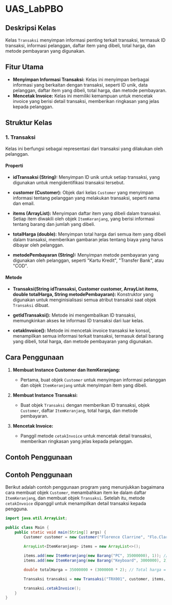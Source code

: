 # UAS_LabPBO
## Deskripsi Kelas
Kelas `Transaksi` menyimpan informasi penting terkait transaksi, termasuk ID transaksi, informasi pelanggan, daftar item yang dibeli, total harga, dan metode pembayaran yang digunakan.

## Fitur Utama
- **Menyimpan Informasi Transaksi:** Kelas ini menyimpan berbagai informasi yang berkaitan dengan transaksi, seperti ID unik, data pelanggan, daftar item yang dibeli, total harga, dan metode pembayaran.
- **Mencetak Invoice:** Kelas ini memiliki kemampuan untuk mencetak invoice yang berisi detail transaksi, memberikan ringkasan yang jelas kepada pelanggan.

## Struktur Kelas
### 1. Transaksi
Kelas ini berfungsi sebagai representasi dari transaksi yang dilakukan oleh pelanggan.

#### Properti
- **idTransaksi (String):** 
  Menyimpan ID unik untuk setiap transaksi, yang digunakan untuk mengidentifikasi transaksi tersebut.
  
- **customer (Customer):** 
  Objek dari kelas `Customer` yang menyimpan informasi tentang pelanggan yang melakukan transaksi, seperti nama dan email.
  
- **items (ArrayList<ItemKeranjang>):** 
  Menyimpan daftar item yang dibeli dalam transaksi. Setiap item diwakili oleh objek `ItemKeranjang`, yang berisi informasi tentang barang dan jumlah yang dibeli.
  
- **totalHarga (double):** 
  Menyimpan total harga dari semua item yang dibeli dalam transaksi, memberikan gambaran jelas tentang biaya yang harus dibayar oleh pelanggan.
  
- **metodePembayaran (String):** 
  Menyimpan metode pembayaran yang digunakan oleh pelanggan, seperti "Kartu Kredit", "Transfer Bank", atau "COD".

#### Metode
- **Transaksi(String idTransaksi, Customer customer, ArrayList<ItemKeranjang> items, double totalHarga, String metodePembayaran):** 
  Konstruktor yang digunakan untuk menginisialisasi semua atribut transaksi saat objek `Transaksi` dibuat.
  
- **getIdTransaksi():** 
  Metode ini mengembalikan ID transaksi, memungkinkan akses ke informasi ID transaksi dari luar kelas.
  
- **cetakInvoice():** 
  Metode ini mencetak invoice transaksi ke konsol, menampilkan semua informasi terkait transaksi, termasuk detail barang yang dibeli, total harga, dan metode pembayaran yang digunakan.

## Cara Penggunaan
1. **Membuat Instance Customer dan ItemKeranjang:**
   - Pertama, buat objek `Customer` untuk menyimpan informasi pelanggan dan objek `ItemKeranjang` untuk menyimpan item yang dibeli.
   
2. **Membuat Instance Transaksi:**
   - Buat objek `Transaksi` dengan memberikan ID transaksi, objek `Customer`, daftar `ItemKeranjang`, total harga, dan metode pembayaran.
   
3. **Mencetak Invoice:**
   - Panggil metode `cetakInvoice` untuk mencetak detail transaksi, memberikan ringkasan yang jelas kepada pelanggan.

## Contoh Penggunaan
## Contoh Penggunaan
Berikut adalah contoh penggunaan program yang menunjukkan bagaimana cara membuat objek `Customer`, menambahkan item ke dalam daftar `ItemKeranjang`, dan membuat objek `Transaksi`. Setelah itu, metode `cetakInvoice` dipanggil untuk menampilkan detail transaksi kepada pengguna.

```java
import java.util.ArrayList;

public class Main {
    public static void main(String[] args) {
        Customer customer = new Customer("Florence Clarrine", "Flo.Clarrine@example.com");
        
        ArrayList<ItemKeranjang> items = new ArrayList<>();

        items.add(new ItemKeranjang(new Barang("PC", 35000000), 1)); // 1 unit PC
        items.add(new ItemKeranjang(new Barang("Keyboard", 3000000), 2)); // 2 unit Keyboard

        double totalHarga = 35000000 + (3000000 * 2); // Total harga = harga PC + (harga Keyboard * jumlah)

        Transaksi transaksi = new Transaksi("TRX001", customer, items, totalHarga, "Kartu Kredit");

        transaksi.cetakInvoice();
    }
}
